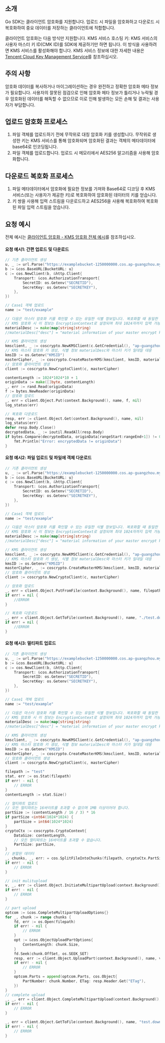 ## 소개

Go SDK는 클라이언트 암호화를 지원합니다. 업로드 시 파일을 암호화하고 다운로드 시 복호화하여 중요 데이터를 저장하는 클라이언트에 적합합니다.

클라이언트 암호화는 다음 방식만 지원합니다.
KMS 서비스 호스팅 키: KMS 서비스의 사용자 마스터 키 ID(CMK ID)를 SDK에 제공하기만 하면 됩니다. 이 방식을 사용하려면 KMS 서비스를 활성화해야 합니다. KMS 서비스 정보에 대한 자세한 내용은 [Tencent Cloud Key Management Service](https://intl.cloud.tencent.com/document/product/1030)를 참조하십시오.

## 주의 사항


암호화 데이터를 복사하거나 마이그레이션하는 경우 완전하고 정확한 암호화 메타 정보가 필요합니다. 사용자의 잘못된 점검으로 인해 암호화 메타 정보가 틀리거나 누락될 경우 암호화된 데이터를 해독할 수 없으므로 이로 인해 발생하는 모든 손해 및 결과는 사용자가 부담합니다.

## 업로드 암호화 프로세스
1. 파일 객체를 업로드하기 전에 무작위로 대칭 암호화 키를 생성합니다. 무작위로 생성한 키는 KMS 서비스를 통해 암호화되며 암호화된 결과는 객체의 메타데이터에 base64로 인코딩됩니다.
2. 파일 객체를 업로드합니다. 업로드 시 메모리에서 AES256 알고리즘을 사용해 암호화합니다.

## 다운로드 복호화 프로세스

1. 파일 메타데이터에서 암호화에 필요한 정보를 가져와 Base64로 디코딩 후 KMS 서비스(또는 사용자가 제공한 키)로 복호화하여 암호화된 데이터의 키를 얻습니다.
2. 키 쌍을 사용해 입력 스트림을 다운로드하고 AES256을 사용해 복호화하여 복호화된 파일 입력 스트림을 얻습니다.

## 요청 예시
전체 예시는 [클라이언트 암호화 - KMS 암호화 전체 예시](https://github.com/tencentyun/cos-go-sdk-v5/tree/master/example/crypto/crypto_sample.go)를 참조하십시오.


#### 요청 예시1: 간편 업로드 및 다운로드

```go
// 기존 클라이언트 생성
u, _ := url.Parse("https://examplebucket-1250000000.cos.ap-guangzhou.myqcloud.com")
b := &cos.BaseURL{BucketURL: u}
c := cos.NewClient(b, &http.Client{
    Transport: &cos.AuthorizationTransport{
        SecretID: os.Getenv("SECRETID"),
        SecretKey: os.Getenv("SECRETKEY"),
    },
})

// Case1 객체 업로드
name := "test/example"

// 다음은 마스터 암호화 키를 확인할 수 있는 유일한 식별 정보입니다. 복호화할 때 동일한 식별 정보를 입력해야 합니다.
// KMS 암호화 시 이 정보는 EncryptionContext로 설정되며 최대 1024자까지 입력 가능합니다. Encrypt가 해당 매개변수를 지정한 경우 Decrypt 시 동일한 매개변수가 제공되어야 합니다.
materialDesc := make(map[string]string)
//materialDesc["desc"] = "material information of your master encrypt key"

// KMS 클라이언트 생성
kmsclient, _ := coscrypto.NewKMSClient(c.GetCredential(), "ap-guangzhou")
// KMS 마스터 암호화 키 생성, 식별 정보 materialDesc와 마스터 키가 일대일 대응
kmsID := os.Getenv("KMSID")
masterCipher, _ := coscrypto.CreateMasterKMS(kmsclient, kmsID, materialDesc)
// 암호화 클라이언트 생성
client := coscrypto.NewCryptoClient(c, masterCipher)

contentLength := 1024*1024*10 + 1
originData := make([]byte, contentLength)
_, err := rand.Read(originData)
f := bytes.NewReader(originData)
// 암호화 업로드
_, err = client.Object.Put(context.Background(), name, f, nil)
log_status(err)

// 복호화 다운로드
resp, err := client.Object.Get(context.Background(), name, nil)
log_status(err)
defer resp.Body.Close()
decryptedData, _ := ioutil.ReadAll(resp.Body)
if bytes.Compare(decryptedData, originData[rangeStart:rangeEnd+1]) != 0 {
    fmt.Println("Error: encryptedData != originData")
}
```

#### 요청 예시2: 파일 업로드 및 파일에 객체 다운로드

```go
// 기존 클라이언트 생성
u, _ := url.Parse("https://examplebucket-1250000000.cos.ap-guangzhou.myqcloud.com")
b := &cos.BaseURL{BucketURL: u}
c := cos.NewClient(b, &http.Client{
    Transport: &cos.AuthorizationTransport{
        SecretID: os.Getenv("SECRETID"),
        SecretKey: os.Getenv("SECRETKEY"),
    },
})

// Case1 객체 업로드
name := "test/example"

// 다음은 마스터 암호화 키를 확인할 수 있는 유일한 식별 정보입니다. 복호화할 때 동일한 식별 정보를 입력해야 합니다.
// KMS 암호화 시 이 정보는 EncryptionContext로 설정되며 최대 1024자까지 입력 가능합니다. Encrypt가 해당 매개변수를 지정한 경우 Decrypt 시 동일한 매개변수가 제공되어야 합니다.
materialDesc := make(map[string]string)
//materialDesc["desc"] = "material information of your master encrypt key"

// KMS 클라이언트 생성
kmsclient, _ := coscrypto.NewKMSClient(c.GetCredential(), "ap-guangzhou")
// KMS 마스터 암호화 키 생성, 식별 정보 materialDesc와 마스터 키가 일대일 대응
kmsID := os.Getenv("KMSID")
masterCipher, _ := coscrypto.CreateMasterKMS(kmsclient, kmsID, materialDesc)
// 암호화 클라이언트 생성
client := coscrypto.NewCryptoClient(c, masterCipher)

// 암호화 업로드
_, err = client.Object.PutFromFile(context.Background(), name, filepath, nil)
if err! = nil {
    //ERROR
}

// 복호화 다운로드
_, err = client.Object.GetToFile(context.Background(), name, "./test.download", nil)
if err! = nil {
    //ERROR
}
```

#### 요청 예시3: 멀티파트 업로드

```go
// 기존 클라이언트 생성
u, _ := url.Parse("https://examplebucket-1250000000.cos.ap-guangzhou.myqcloud.com")
b := &cos.BaseURL{BucketURL: u}
c := cos.NewClient(b, &http.Client{
    Transport: &cos.AuthorizationTransport{
        SecretID: os.Getenv("SECRETID"),
        SecretKey: os.Getenv("SECRETKEY"),
    },
})

// Case1 객체 업로드
name := "test/example"

// 다음은 마스터 암호화 키를 확인할 수 있는 유일한 식별 정보입니다. 복호화할 때 동일한 식별 정보를 입력해야 합니다.
// KMS 암호화 시 이 정보는 EncryptionContext로 설정되며 최대 1024자까지 입력 가능합니다. Encrypt가 해당 매개변수를 지정한 경우 Decrypt 시 동일한 매개변수가 제공되어야 합니다.
materialDesc := make(map[string]string)
//materialDesc["desc"] = "material information of your master encrypt key"

// KMS 클라이언트 생성
kmsclient, _ := coscrypto.NewKMSClient(c.GetCredential(), "ap-guangzhou")
// KMS 마스터 암호화 키 생성, 식별 정보 materialDesc와 마스터 키가 일대일 대응
kmsID := os.Getenv("KMSID")
masterCipher, _ := coscrypto.CreateMasterKMS(kmsclient, kmsID, materialDesc)
// 암호화 클라이언트 생성
client := coscrypto.NewCryptoClient(c, masterCipher)

filepath := "test"
stat, err := os.Stat(filepath)
if err! - nil {
    // ERROR
}
contentLength := stat.Size()

// 멀티파트 업로드
// 모든 멀티파트는 16바이트를 초과할 수 없으며 1MB 이상이어야 합니다.
partSize := (contentLength / 16 / 3) * 16
if partSize <int64(1024*1024) {
    partSize = int64(1024*1024)
}
cryptoCtx := coscrypto.CryptoContext{
    DataSize: contentLength,
    // 모든 멀티파트는 16바이트를 초과할 수 없습니다.
    PartSize: partSize,
}
// 분할된 데이터
_, chunks, _, err: = cos.SplitFileIntoChunks(filepath, cryptoCtx.PartSize)
if err! - nil {
    // ERROR
}

// init mulitupload
v, _, err := client.Object.InitiateMultipartUpload(context.Background(), name, nil, &cryptoCtx)
if err! - nil {
    // ERROR
}

// part upload
optcom := &cos.CompleteMultipartUploadOptions{}
for _, chunk := range chunks {
    fd, err := os.Open(filepath)
    if err! - nil {
        // ERROR
    }        
    opt := &cos.ObjectUploadPartOptions{
        ContentLength: chunk.Size,
    }
    fd.Seek(chunk.OffSet, os.SEEK_SET)
    resp, err := client.Object.UploadPart(context.Background(), name, v.UploadID, chunk.Number, cos.LimitReadCloser(fd, chunk.Size), opt, &cryptoCtx)
    if err! - nil {
        // ERROR
    }
    optcom.Parts = append(optcom.Parts, cos.Object{
        PartNumber: chunk.Number, ETag: resp.Header.Get("ETag"),
    })
}
// complete upload
_, _, err = client.Object.CompleteMultipartUpload(context.Background(), name, v.UploadID, optcom)
if err! - nil {
    // ERROR
}

_, err = client.Object.GetToFile(context.Background(), name, "test.download", nil)
if err! - nil {
    // ERROR
}
```
